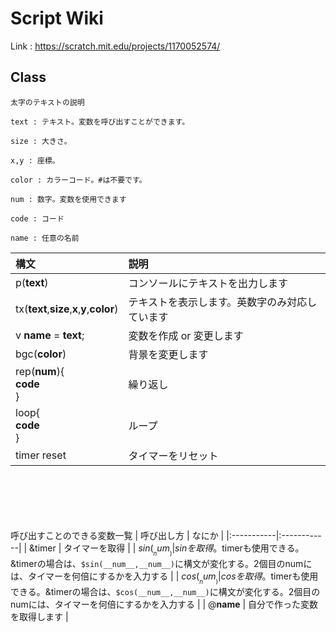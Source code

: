 # Script Wiki

Link : https://scratch.mit.edu/projects/1170052574/

## Class

`太字のテキストの説明`

`text : テキスト。変数を呼び出すことができます。`

`size : 大きさ。`

`x,y : 座標。`

`color : カラーコード。#は不要です。`

`num : 数字。変数を使用できます`

`code : コード`

`name : 任意の名前`


| 構文 | 説明 |
|:-----------|:------------|
| p(__text__) | コンソールにテキストを出力します |
| tx(__text__,__size__,__x__,__y__,__color__) | テキストを表示します。英数字のみ対応しています |
| v __name__ = __text__; | 変数を作成 or 変更します |
| bgc(__color__) | 背景を変更します |
| rep(__num__){<br>__code__<br>} | 繰り返し |
| loop{<br>__code__<br>} | ループ |
| timer reset | タイマーをリセット |

<br><br><br><br><br>
呼び出すことのできる変数一覧
| 呼び出し方 | なにか |
|:-----------|:------------|
| &timer | タイマーを取得 |
| $sin(__num__) | sinを取得。$timerも使用できる。&timerの場合は、`$sin(__num__,__num__)`に構文が変化する。2個目のnumには、タイマーを何倍にするかを入力する |
| $cos(__num__) | cosを取得。$timerも使用できる。&timerの場合は、`$cos(__num__,__num__)`に構文が変化する。2個目のnumには、タイマーを何倍にするかを入力する |
| @__name__ | 自分で作った変数を取得します |
